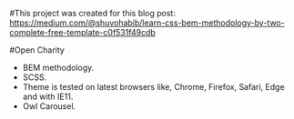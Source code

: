 #This project was created for this blog post: 
https://medium.com/@shuvohabib/learn-css-bem-methodology-by-two-complete-free-template-c0f531f49cdb

#Open Charity

- BEM methodology. 
- SCSS. 
- Theme is tested on latest browsers like, Chrome, Firefox, Safari, Edge and with IE11.
- Owl Carousel.
